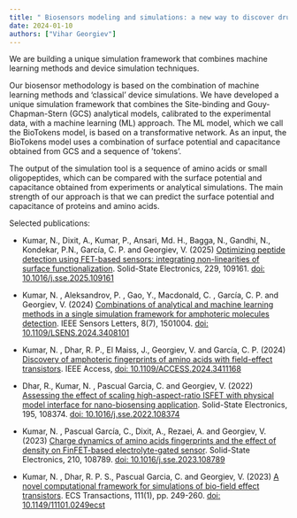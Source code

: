 ```yaml
---
title: " Biosensors modeling and simulations: a new way to discover drugs"
date: 2024-01-10
authors: ["Vihar Georgiev"]
---
```


We are building a unique simulation framework that combines machine learning methods and device simulation techniques. 

<!--more-->

Our biosensor methodology is based on the combination of machine learning methods and ‘classical’ device simulations. We have developed a unique simulation framework that combines the Site-binding and Gouy-Chapman-Stern (GCS) analytical models, calibrated to the experimental data, with a machine learning (ML) approach. The ML model, which we call the BioTokens model, is based on a transformative network. As an input, the BioTokens model uses a combination of surface potential and capacitance obtained from GCS and a sequence of ’tokens’. 

The output of the simulation tool is a sequence of amino acids or small oligopeptides, which can be compared with the surface potential and capacitance obtained from experiments or analytical simulations. The main strength of our approach is that we can predict the surface potential and capacitance of proteins and amino acids.

Selected publications:
- Kumar, N., Dixit, A., Kumar, P., Ansari, Md. H., Bagga, N., Gandhi, N., Kondekar, P.N., García, C. P. and Georgiev, V. (2025) [Optimizing peptide detection using FET-based sensors: integrating non-linearities of surface functionalization](https://eprints.gla.ac.uk/356367/). Solid-State Electronics, 229, 109161. [doi: 10.1016/j.sse.2025.109161](https://www.sciencedirect.com/science/article/pii/S0038110125001066?via%3Dihub)

- Kumar, N. , Aleksandrov, P. , Gao, Y., Macdonald, C. , García, C. P. and Georgiev, V. (2024) [Combinations of analytical and machine learning methods in a single simulation framework for amphoteric molecules detection](https://ieeexplore.ieee.org/document/10543152). IEEE Sensors Letters, 8(7), 1501004. [doi: 10.1109/LSENS.2024.3408101](https://eprints.gla.ac.uk/327533/) 

- Kumar, N. , Dhar, R. P., El Maiss, J., Georgiev, V. and García, C. P. (2024) [Discovery of amphoteric fingerprints of amino acids with field-effect transistors](https://ieeexplore.ieee.org/document/10551836). IEEE Access, [doi: 10.1109/ACCESS.2024.3411168](https://eprints.gla.ac.uk/327982/)

- Dhar, R., Kumar, N. , Pascual Garcia, C. and Georgiev, V. (2022) [Assessing the effect of scaling high-aspect-ratio ISFET with physical model interface for nano-biosensing application](https://www.sciencedirect.com/science/article/pii/S0038110122001460?via%3Dihub). Solid-State Electronics, 195, 108374. [doi: 10.1016/j.sse.2022.108374](https://www.sciencedirect.com/science/article/pii/S0038110122001460?via%3Dihub)

- Kumar, N. , Pascual García, C., Dixit, A., Rezaei, A. and Georgiev, V. (2023) [Charge dynamics of amino acids fingerprints and the effect of density on FinFET-based electrolyte-gated sensor](https://eprints.gla.ac.uk/307819/). Solid-State Electronics, 210, 108789. [doi: 10.1016/j.sse.2023.108789](https://eprints.gla.ac.uk/307819/)

- Kumar, N. , Dhar, R. P. S., Pascual Garcia, C. and Georgiev, V. (2023) [A novel computational framework for simulations of bio-field effect transistors](https://eprints.gla.ac.uk/298713/). ECS Transactions, 111(1), pp. 249-260. [doi: 10.1149/11101.0249ecst](https://eprints.gla.ac.uk/298713/)